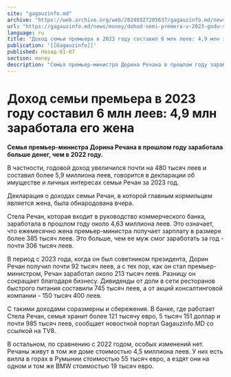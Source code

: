 ```yaml
---
site: "gagauzinfo.md"
archive: "https://web.archive.org/web/20240327205637/gagauzinfo.md/news/money/dohod-semi-premera-v-2023-godu-sostavil-6-mln-leev-49-mln-zarabotala-ego-zhena"
url: "https://gagauzinfo.md/news/money/dohod-semi-premera-v-2023-godu-sostavil-6-mln-leev-49-mln-zarabotala-ego-zhena"
language: ru
title: "Доход семьи премьера в 2023 году составил 6 млн леев: 4,9 млн заработала его жена"
publication: '[[Gagauzinfo]]'
published: Назад-01-07
section: money
description: "Семья премьер-министра Дорина Речана в прошлом году заработала больше денег, чем в 2022 году."
---
```


# Доход семьи премьера в 2023 году составил 6 млн леев: 4,9 млн заработала его жена

**Семья премьер-министра Дорина Речана в прошлом году заработала больше денег, чем в 2022 году.**

В частности, годовой доход увеличился почти на 480 тысяч леев и составил более 5,9 миллиона леев, говорится в декларации об имуществе и личных интересах семьи Речан за 2023 год.

Декларация о доходах семьи Речан, в которой главным кормильцем является жена, была обнародована вчера.

Стела Речан, которая входит в руководство коммерческого банка, заработала в прошлом году около 4,63 миллиона леев. Это означает, что ежемесячно жена премьер-министра получает зарплату в размере более 385 тысяч леев. Это больше, чем ее муж смог заработать за год - почти 306 тысяч леев.

В период с 2023 года, когда он был советником президента, Дорин Речан получил почти 92 тысяч леев, а с тех пор, как он стал премьер-министром, Речан заработал около 213 тысяч леев. Разницу он сокращает благодаря бизнесу. Дивиденды от доли в сети ресторанов быстрого питания составили 745 тысяч леев, а от акций консалтинговой компании - 150 тысяч 400 леев.

С такими доходами соразмерны и сбережения. В банке, где работает Стела Речан, семья хранит более 121 тысячу евро, 5 тысяч 151 доллар и почти 985 тысяч леев, сообщает новостной портал Gagauzinfo.MD со ссылкой на TV8.

В остальном, по сравнению с 2022 годом, особых изменений нет. Речаны живут в том же доме стоимостью 4,5 миллиона леев. У них есть вилла в горах в Румынии стоимостью 55 тысяч евро, а ездят они на одном и том же BMW стоимостью 19 тысяч евро.